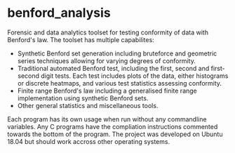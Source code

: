 # benford_analysis
Forensic and data analytics toolset for testing conformity of data with Benford's law. The toolset has multiple capabilites:

* Synthetic Benford set generation including bruteforce and geometric series techniques allowing for varying degrees of conformity. 
* Traditional automated Benford test, including the first, second and first-second digit tests. Each test includes plots of the data, either histograms or discrete heatmaps, and various test statistics assessing conformity. 
* Finite range Benford's law including a generalised finite range implementation using synthetic Benford sets. 
* Other general statistics and miscellaneous tools. 

Each program has its own usage when run without any commandline variables. Any C programs have the compliation instructions commented towards the bottom of the program. The project was developed on Ubuntu 18.04 but should work accross other operating systems. 
